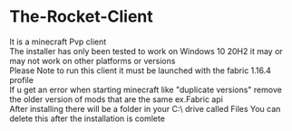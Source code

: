 # The-Rocket-Client
It is a minecraft Pvp client  
The installer has only been tested to work on Windows 10 20H2 it may or may not work on other platforms or versions  
Please Note to run this client it must be launched with the fabric 1.16.4 profile  
If u get an error when starting minecraft like "duplicate versions" remove the older version of mods that are the same ex.Fabric api  
After installing there will be a folder in your C:\ drive called Files You can delete this after the installation is comlete  

